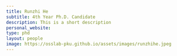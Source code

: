 ```yaml
---
title: Runzhi He
subtitle: 4th Year Ph.D. Candidate
description: This is a short description
personal_website: 
type: phd
layout: people
image: https://osslab-pku.github.io/assets/images/runzhihe.jpeg 
---
```

